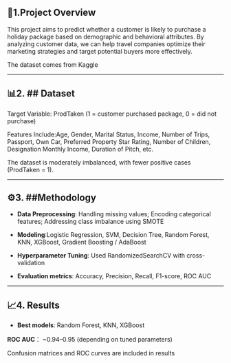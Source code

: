 ## 📌1.Project Overview

This project aims to predict whether a customer is likely to purchase a holiday package based on demographic and behavioral attributes. By analyzing customer data, we can help travel companies optimize their marketing strategies and target potential buyers more effectively.

The dataset comes from Kaggle

---

## 📊2. ## Dataset

Target Variable: ProdTaken (1 = customer purchased package, 0 = did not purchase)

Features Include:Age, Gender, Marital Status, Income, Number of Trips, Passport, Own Car, Preferred Property Star Rating, Number of Children, Designation Monthly Income, Duration of Pitch, etc.

The dataset is moderately imbalanced, with fewer positive cases (ProdTaken = 1).

---

## ⚙️3. ##Methodology

- **Data Preprocessing**: Handling missing values; Encoding categorical features; Addressing class imbalance using SMOTE

- **Modeling**:Logistic Regression, SVM, Decision Tree, Random Forest, KNN, XGBoost, Gradient Boosting / AdaBoost

- **Hyperparameter Tuning**: Used RandomizedSearchCV with cross-validation

- **Evaluation metrics**: Accuracy, Precision, Recall, F1-score, ROC AUC

---

## 📈4. Results

- **Best models**: Random Forest, KNN, XGBoost

**ROC AUC**： ~0.94–0.95 (depending on tuned parameters)

Confusion matrices and ROC curves are included in results
